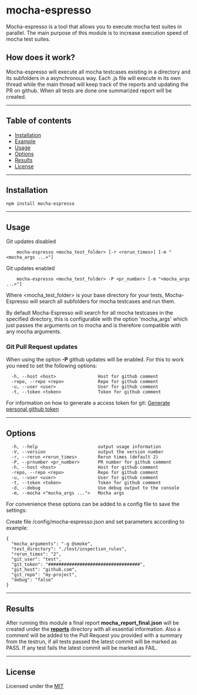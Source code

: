 # mocha-espresso 

Mocha-espresso is a tool that allows you to execute mocha test suites in parallel. The main purpose of this module is to increase execution speed of mocha test suites.

## How does it work?

Mocha-espresso will execute all mocha testcases existing in a directory and its subfolders in a asynchronous way. Each .js file will execute in its
own thread while the main thread will keep track of the reports and updating the PR on github.
When all tests are done one summarized report will be created.

---

## Table of contents

- [Installation](#installation)
- [Example](#example)
- [Usage](#usage)
- [Options](#options)
- [Results](#Results)
- [License](#license)

---

## Installation ##
```shell
npm install mocha-espresso
```

---

## Usage ##

Git updates disabled
```shell
    mocha-espresso <mocha_test_folder> [-r <rerun_times>] [-m "<mocha_args ...>"]
```
Git updates enabled
```shell
    mocha-espresso <mocha_test_folder> -P <pr_number> [-m "<mocha_args ...>"]
```

Where <mocha_test_folder> is your base directory for your tests, 
Mocha-Espresso will search all subfolders for mocha testcases and run them.

By default Mocha-Espresso will search for all mocha testcases in the specified directory, this is configurable 
with the option 'mocha_args' which just passes the arguments on to mocha and is therefore compatible with
any mocha arguments.

### Git Pull Request updates ###

When using the option **-P** github updates will be enabled. For this to work you need to set the following options:

```shell
  -h, --host <host>                Host for github comment
  -repo, --repo <repo>             Repo for github comment
  -u, --user <user>                User for github comment
  -t, --token <token>              Token for github comment
```

For information on how to generate a access token for git:
[Generate personal github token](https://help.github.com/articles/creating-an-access-token-for-command-line-use/)

---

## Options ##

```shell
  -h, --help                       output usage information
  -V, --version                    output the version number
  -r, --rerun <rerun_times>        Rerun times (default 2)
  -P, --prnumber <pr_number>       PR number for github comment
  -h, --host <host>                Host for github comment
  -repo, --repo <repo>             Repo for github comment
  -u, --user <user>                User for github comment
  -t, --token <token>              Token for github comment
  -d, --debug                      Use debug output to the console
  -m, --mocha <"mocha_args ...">   Mocha args
```

For convenience these options can be added to a config file to save the settings:

Create file /config/mocha-espresso.json and set parameters according to example:

```
{
  "mocha_arguments": "-g @smoke",
  "test_directory": "./test/inspection_rules",
  "rerun_times": "2",
  "git_user": "test",
  "git_token": "###################################",
  "git_host": "github.com",
  "git_repo": "my-project",
  "debug": "false"
}
```

---

## Results ##
After running this module a final report **mocha_report_final.json** will be created under the **[reports](./test/reports)**
directory with all essential information. Also a comment will be added to the Pull Request you provided with a summary from the testrun, if all tests passed the latest commit will be marked as PASS.
If any test fails the latest commit will be marked as FAIL.

---

## License
Licensed under the [MIT](http://opensource.org/licenses/MIT)